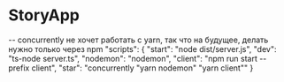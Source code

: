 # StoryApp

-- concurrently не хочет работать с yarn, так что на будущее, делать нужно только через npm
"scripts": {
"start": "node dist/server.js",
"dev": "ts-node server.ts",
"nodemon": "nodemon",
"client": "npm run start --prefix client",
"star": "concurrently \"yarn nodemon\" \"yarn client\""
}


